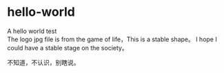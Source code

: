 # hello-world
A hello world test</br>
The logo jpg file is from the game of life，This is a stable shape。 I hope I could have a stable stage on the society。

不知道，不认识，别瞎说。
